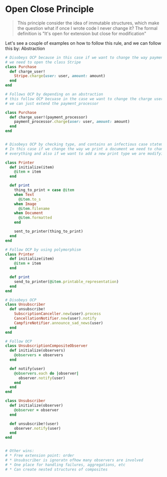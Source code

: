 # Open Close Principle
> This principle consider the idea of immutable structures, which make the 
question what if once I wrote code I never change it?
>  The formal definition is "It's open for extension but close for modification"

Let's see a couple of examples on how to follow this rule, and we can follow
this by:
Abstraction

```ruby
# Disobeys OCP because in this case if we want to change the way payment users
# we need to open the class Stripe
class Purchase
  def charge_user!
    Stripe.charge(user: user, amount: amount)
  end
end

# Follows OCP by depending on an abstraction
# this follow OCP becuase in the case we want to change the charge user
# we can just extend the payment_processor

class Purchase
  def charge_user!(payment_processor)
    payment_processor.charge(user: user, amount: amount)
  end
end


# Disobeys OCP by checking type, and contains an infectious case statement
# In this case if we change the way we print a document we need to change
# everything and also if we want to add a new print type we are modifying it.

class Printer
  def initialize(item)
    @item = item
  end

  def print
    thing_to_print = case @item
    when Text
      @item.to_s
    when Image
      @item.filename
    when Document
      @item.formatted
    end

    sent_to_printer(thing_to_print)
  end
end

# Follow OCP by using polymorphism
class Printer
  def initialize(item)
    @item = item
  end

  def print
    send_to_printer(@item.printable_representation)
  end
end

# Disobeys OCP
class Unsubscriber
  def unsubscribe!
    SubscriptionCanceller.new(user).process
    CancellationNotifier.new(user).notify
    CampfireNotifier.announce_sad_news(user)
  end
end

# Follow OCP
class UnsubscriptionCompositeObserver
  def initialize(observers)
    @observers = observers
  end

  def notify(user)
    @observers.each do |observer|
      observer.notify(user)
    end
  end
end

class Unsubscriber
  def initialize(observer)
    @observer = observer
  end

  def unsubscribe!(user)
    observer.notify(user)
  end
end


# Other wins:
# * Free extension point: order
# * Unsubscriber is ignoratn ofhow many observers are involved
# * One place for handling failures, aggregations, etc
# * Can create nested structures of composites
```
